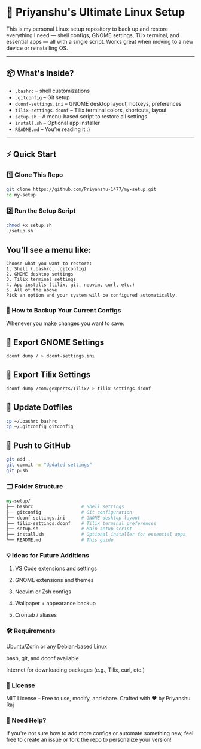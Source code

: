 # 🧰 Priyanshu's Ultimate Linux Setup

This is my personal Linux setup repository to back up and restore everything I need — shell configs, GNOME settings, Tilix terminal, and essential apps — all with a single script. Works great when moving to a new device or reinstalling OS.

---

## 📦 What's Inside?

- `.bashrc` – shell customizations
- `.gitconfig` – Git setup
- `dconf-settings.ini` – GNOME desktop layout, hotkeys, preferences
- `tilix-settings.dconf` – Tilix terminal colors, shortcuts, layout
- `setup.sh` – A menu-based script to restore all settings
- `install.sh` – Optional app installer
- `README.md` – You’re reading it :)

---

## ⚡ Quick Start

### 1️⃣ Clone This Repo

```bash
git clone https://github.com/Priyanshu-1477/my-setup.git
cd my-setup
```

### 2️⃣ Run the Setup Script
```bash
chmod +x setup.sh
./setup.sh
```

## You’ll see a menu like:

```
Choose what you want to restore:
1. Shell (.bashrc, .gitconfig)
2. GNOME desktop settings
3. Tilix terminal settings
4. App installs (tilix, git, neovim, curl, etc.)
5. All of the above
Pick an option and your system will be configured automatically.
```

### 🔄 How to Backup Your Current Configs
Whenever you make changes you want to save:

## 🔁 Export GNOME Settings
```bash
dconf dump / > dconf-settings.ini
```

## 🔁 Export Tilix Settings
```bash
dconf dump /com/gexperts/Tilix/ > tilix-settings.dconf
```

## 🔁 Update Dotfiles
```bash
cp ~/.bashrc bashrc
cp ~/.gitconfig gitconfig
```

## 🔁 Push to GitHub
```bash
git add .
git commit -m "Updated settings"
git push
```

### 🗂️ Folder Structure
```perl
my-setup/
├── bashrc                  # Shell settings
├── gitconfig               # Git configuration
├── dconf-settings.ini      # GNOME desktop layout
├── tilix-settings.dconf    # Tilix terminal preferences
├── setup.sh                # Main setup script
├── install.sh              # Optional installer for essential apps
└── README.md               # This guide
```

### 💡 Ideas for Future Additions
1. VS Code extensions and settings

2. GNOME extensions and themes

3. Neovim or Zsh configs

4. Wallpaper + appearance backup

5. Crontab / aliases

### 🛠 Requirements
Ubuntu/Zorin or any Debian-based Linux

bash, git, and dconf available

Internet for downloading packages (e.g., Tilix, curl, etc.)

### 📜 License
MIT License – Free to use, modify, and share.
Crafted with ❤️ by Priyanshu Raj

### 🙋 Need Help?
If you're not sure how to add more configs or automate something new, feel free to create an issue or fork the repo to personalize your version!


